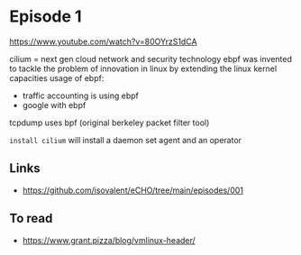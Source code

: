 # Episode 1 
https://www.youtube.com/watch?v=80OYrzS1dCA

cilium = next gen cloud network and security technology
ebpf was invented to tackle the problem of innovation in linux by extending the linux kernel capacities
usage of ebpf: 
* traffic accounting is using ebpf
* google with ebpf 

tcpdump uses bpf (original berkeley packet filter tool)

`install cilium`
will install a daemon set agent and an operator

## Links
* https://github.com/isovalent/eCHO/tree/main/episodes/001

## To read
* https://www.grant.pizza/blog/vmlinux-header/
